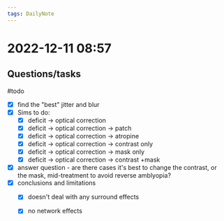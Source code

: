 ```yaml
---
tags: DailyNote 
---
```


# 2022-12-11  08:57


## Questions/tasks 

#todo 

- [x] find the "best" jitter and blur
- [x] Sims to do:
	- [x] deficit -> optical correction
	- [x] deficit -> optical correction -> patch
	- [x] deficit -> optical correction -> atropine
	- [x] deficit -> optical correction -> contrast only
	- [x] deficit -> optical correction -> mask only
	- [x] deficit -> optical correction -> contrast +mask
- [x] answer question - are there cases it's best to change the contrast, or the mask, mid-treatment to avoid reverse amblyopia?
- [x] conclusions and limitations
	- [x] doesn't deal with any surround effects
	- [x] no network effects


